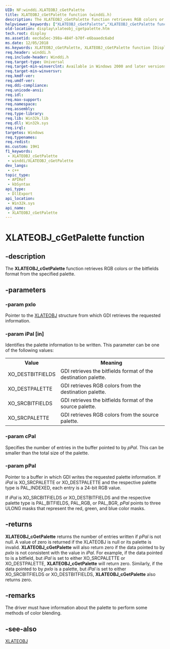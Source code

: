 ```yaml
---
UID: NF:winddi.XLATEOBJ_cGetPalette
title: XLATEOBJ_cGetPalette function (winddi.h)
description: The XLATEOBJ_cGetPalette function retrieves RGB colors or the bitfields format from the specified palette.
helpviewer_keywords: ["XLATEOBJ_cGetPalette","XLATEOBJ_cGetPalette function [Display Devices]","display.xlateobj_cgetpalette","gdifncs_739e9529-598b-4489-85ff-0057e244617e.xml","winddi/XLATEOBJ_cGetPalette"]
old-location: display\xlateobj_cgetpalette.htm
tech.root: display
ms.assetid: eec6a5ec-398a-484f-b70f-e6baaedc6abd
ms.date: 12/05/2018
ms.keywords: XLATEOBJ_cGetPalette, XLATEOBJ_cGetPalette function [Display Devices], display.xlateobj_cgetpalette, gdifncs_739e9529-598b-4489-85ff-0057e244617e.xml, winddi/XLATEOBJ_cGetPalette
req.header: winddi.h
req.include-header: Winddi.h
req.target-type: Universal
req.target-min-winverclnt: Available in Windows 2000 and later versions of the Windows operating systems.
req.target-min-winversvr: 
req.kmdf-ver: 
req.umdf-ver: 
req.ddi-compliance: 
req.unicode-ansi: 
req.idl: 
req.max-support: 
req.namespace: 
req.assembly: 
req.type-library: 
req.lib: Win32k.lib
req.dll: Win32k.sys
req.irql: 
targetos: Windows
req.typenames: 
req.redist: 
ms.custom: 19H1
f1_keywords:
 - XLATEOBJ_cGetPalette
 - winddi/XLATEOBJ_cGetPalette
dev_langs:
 - c++
topic_type:
 - APIRef
 - kbSyntax
api_type:
 - DllExport
api_location:
 - Win32k.sys
api_name:
 - XLATEOBJ_cGetPalette
---
```


# XLATEOBJ_cGetPalette function


## -description

The <b>XLATEOBJ_cGetPalette</b> function retrieves RGB colors or the bitfields format from the specified palette.

## -parameters

### -param pxlo

Pointer to the <a href="https://docs.microsoft.com/windows/desktop/api/winddi/ns-winddi-xlateobj">XLATEOBJ</a> structure from which GDI retrieves the requested information.

### -param iPal [in]

Identifies the palette information to be written. This parameter can be one of the following values:

<table>
<tr>
<th>Value</th>
<th>Meaning</th>
</tr>
<tr>
<td>
XO_DESTBITFIELDS

</td>
<td>
GDI retrieves the bitfields format of the destination palette.

</td>
</tr>
<tr>
<td>
XO_DESTPALETTE

</td>
<td>
GDI retrieves RGB colors from the destination palette.

</td>
</tr>
<tr>
<td>
XO_SRCBITFIELDS

</td>
<td>
GDI retrieves the bitfields format of the source palette.

</td>
</tr>
<tr>
<td>
XO_SRCPALETTE

</td>
<td>
GDI retrieves RGB colors from the source palette.

</td>
</tr>
</table>

### -param cPal

Specifies the number of entries in the buffer pointed to by <i>pPal</i>. This can be smaller than the total size of the palette.

### -param pPal

Pointer to a buffer in which GDI writes the requested palette information. If <i>iPal</i> is XO_SRCPALETTE or XO_DESTPALETTE and the respective palette type is PAL_INDEXED, each entry is a 24-bit RGB value.

If <i>iPal</i> is XO_SRCBITFIELDS or XO_DESTBITFIELDS and the respective palette type is PAL_BITFIELDS, PAL_RGB, or PAL_BGR, <i>pPal</i> points to three ULONG masks that represent the red, green, and blue color masks.

## -returns

<b>XLATEOBJ_cGetPalette</b> returns the number of entries written if <i>pPal</i> is not null. A value of zero is returned if the XLATEOBJ is null or its palette is invalid. <b>XLATEOBJ_cGetPalette</b> will also return zero if the data pointed to by <i>pxlo</i> is not consistent with the value in <i>iPal</i>. For example, if the data pointed to is a bitfield, but <i>iPal</i> is set to either XO_SRCPALETTE or XO_DESTPALETTE, <b>XLATEOBJ_cGetPalette</b> will return zero. Similarly, if the data pointed to by <i>pxlo</i> is a palette, but <i>iPal</i> is set to either XO_SRCBITFIELDS or XO_DESTBITFIELDS, <b>XLATEOBJ_cGetPalette</b> also returns zero.

## -remarks

The driver must have information about the palette to perform some methods of color blending.

## -see-also

<a href="https://docs.microsoft.com/windows/desktop/api/winddi/ns-winddi-xlateobj">XLATEOBJ</a>

